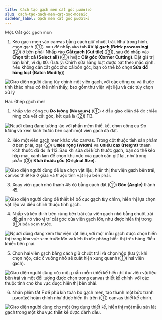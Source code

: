 ```yaml
---
title: Cách tạo gạch men cắt góc μωσαϊκό
slug: cach-tao-gach-men-cat-goc-mosaic
sidebar_label: Gạch men cắt góc μωσαϊκό
---
```


Một. Cắt góc gạch men

1. Kéo gạch men vào canvas bằng cách giữ chuột trái. Như trong hình, chọn gạch (①), sau đó nhấp vào tab **Xử lý gạch (Brick processing)** (②) ở bên phải. Nhấp vào **Cắt gạch (Cut tile)** (③), sau đó nhấp vào **Chọn tất cả (Select all)** (④) hoặc **Cắt góc (Corner Cutting)**. Đặt giá trị bán kính, ví dụ 80. (Lưu ý: Chỉnh sửa hàng loạt được bật theo mặc định. Nếu không cần cắt góc cho cả bốn góc, bạn có thể bỏ chọn **Sửa đổi hàng loạt (Batch Modify)**)

![Giao diện người dùng tùy chỉnh một viên gạch, với các công cụ và thuộc tính khác nhau có thể nhìn thấy, bao gồm thư viện vật liệu và các tùy chọn xử lý.](https://storage.googleapis.com/jegavn_kb/images/2136ff4d-0808-4e30-abc4-8371fb5b8f1d.png)

Hai. Ghép gạch men

1. Nhấp vào công cụ **Đo lường (Measure)** (①) ở đầu giao diện để đo chiều rộng của vết cắt góc, kết quả là (②) 113.

![Người dùng đang tương tác với phần mềm thiết kế, chọn công cụ Đo lường và xem kích thước bên cạnh một viên gạch đã đặt.](https://storage.googleapis.com/jegavn_kb/images/298bfd5a-f7dd-4482-8e49-a6e4aa0a00f0.png)

2. Kéo một viên gạch men khác vào canvas. Trong cột thuộc tính sản phẩm ở bên phải, đặt (②) **Chiều rộng (Width)** và **Chiều cao (Height)** thành kích thước đã đo là 113. Sau khi sửa đổi kích thước gạch, bạn có thể kéo hộp màu xanh lam để chọn khu vực của gạch cần giữ lại, như trong phần (③) **Kích thước gốc (Original Size)**.

![Giao diện người dùng để lựa chọn vật liệu, hiển thị thư viện gạch bên trái, canvas thiết kế ở giữa và thuộc tính vật liệu bên phải.](https://storage.googleapis.com/jegavn_kb/images/6245019f-1c08-4fc9-95c1-2fbdb230f613.png)

3. Xoay viên gạch nhỏ thành 45 độ bằng cách đặt (②) **Góc (Angle)** thành 45.

![Giao diện người dùng để thiết kế bố cục gạch tùy chỉnh, hiển thị lựa chọn vật liệu và điều chỉnh thuộc tính gạch.](https://storage.googleapis.com/jegavn_kb/images/4b874c62-320d-4782-b288-b435ef1b8273.png)

4. Nhấp và kéo đỉnh trên cùng bên trái của viên gạch nhỏ bằng chuột trái để gắn nó vào vị trí cắt góc của viên gạch lớn, như được hiển thị trong (①) bản xem trước.

![Người dùng đang xem thư viện vật liệu, với một mẫu gạch được chọn hiển thị trong khu vực xem trước lớn và kích thước phòng hiển thị trên bảng điều khiển bên phải.](https://storage.googleapis.com/jegavn_kb/images/7747ad09-ed77-480b-9d54-f378bfeb000b.png)

5. Chọn hai viên gạch bằng cách giữ chuột trái và chọn hộp (lưu ý: khi chọn hộp, các ô vuông nhỏ sẽ xuất hiện xung quanh (①) hai viên gạch).

![Giao diện người dùng của một phần mềm thiết kế hiển thị thư viện vật liệu bên trái và một đối tượng được chọn trong canvas thiết kế chính, với các thuộc tính cho khu vực được hiển thị bên phải.](https://storage.googleapis.com/jegavn_kb/images/94e02bf8-48e4-4fd6-826b-8f8ebd249a3e.png)

6. Nhấn phím tắt F để phủ kín toàn bộ gạch men, tạo thành một bức tranh μωσαϊκό hoàn chỉnh như được hiển thị trên (①) canvas thiết kế chính.

![Giao diện người dùng cho một ứng dụng thiết kế, hiển thị một mẫu sàn lát gạch trong một khu vực thiết kế được đánh dấu.](https://storage.googleapis.com/jegavn_kb/images/eacaaa65-424f-4044-a97b-af780602b39c.png)